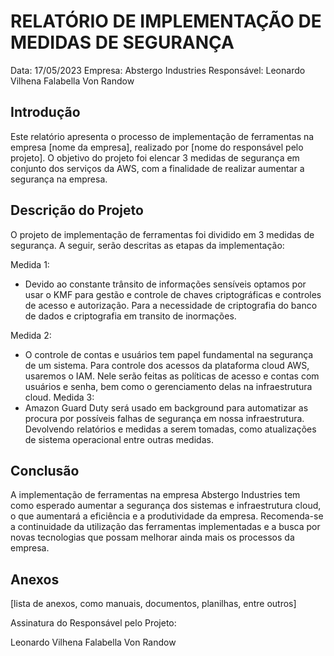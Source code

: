 # RELATÓRIO DE IMPLEMENTAÇÃO DE MEDIDAS DE SEGURANÇA

Data: 17/05/2023
Empresa: Abstergo Industries 
Responsável: Leonardo Vilhena Falabella Von Randow

## Introdução
Este relatório apresenta o processo de implementação de ferramentas na empresa [nome da empresa], realizado por [nome do responsável pelo projeto]. O objetivo do projeto foi elencar 3 medidas de segurança em conjunto dos serviços da AWS, com a finalidade de realizar aumentar a segurança na empresa.

## Descrição do Projeto
O projeto de implementação de ferramentas foi dividido em 3 medidas de segurança. A seguir, serão descritas as etapas da implementação:

Medida 1: 
- Devido ao constante trânsito de informações sensíveis optamos por usar o KMF para gestão e controle de chaves criptográficas
e controles de acesso e autorização. Para a necessidade de criptografia do banco de dados e criptografia em transito de inormações.

Medida 2: 
- O controle de contas e usuários tem papel fundamental na segurança de um sistema. Para controle dos acessos da plataforma cloud AWS, usaremos o IAM. Nele serão feitas as políticas de acesso e contas com usuários e senha, bem como o gerenciamento delas na infraestrutura cloud.
Medida 3: 
- Amazon Guard Duty será usado em background para automatizar as procura por possíveis falhas de segurança em nossa infraestrutura. Devolvendo relatórios e medidas a serem tomadas, como atualizações de sistema operacional entre outras medidas.


## Conclusão
A implementação de ferramentas na empresa Abstergo Industries tem como esperado aumentar a segurança dos sistemas e infraestrutura cloud, o que aumentará a eficiência e a produtividade da empresa. Recomenda-se a continuidade da utilização das ferramentas implementadas e a busca por novas tecnologias que possam melhorar ainda mais os processos da empresa.

## Anexos

[lista de anexos, como manuais, documentos, planilhas, entre outros]

Assinatura do Responsável pelo Projeto:

Leonardo Vilhena Falabella Von Randow